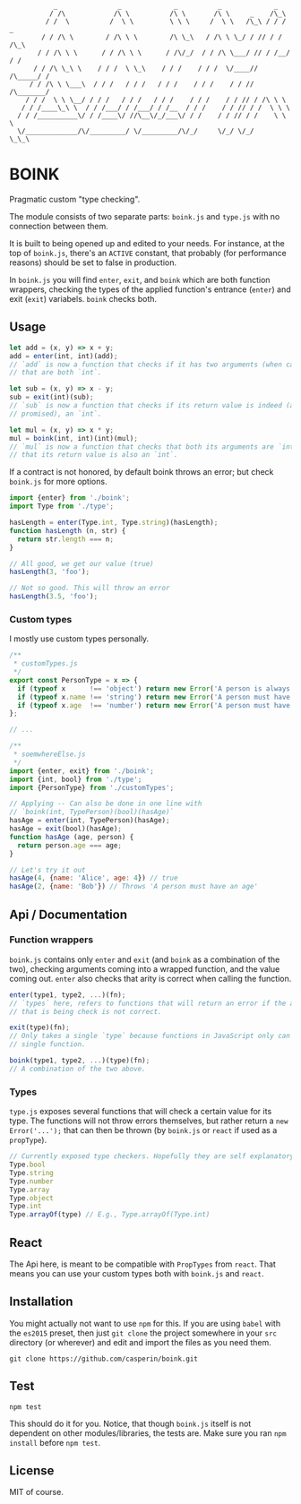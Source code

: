 ```
           _               _             _          _             _
          / /\            /\ \          /\ \       /\ \     _    /\_\
         / /  \          /  \ \         \ \ \     /  \ \   /\_\ / / /  _
        / / /\ \        / /\ \ \        /\ \_\   / /\ \ \_/ / // / /  /\_\
       / / /\ \ \      / / /\ \ \      / /\/_/  / / /\ \___/ // / /__/ / /
      / / /\ \_\ \    / / /  \ \_\    / / /    / / /  \/____// /\_____/ /
     / / /\ \ \___\  / / /   / / /   / / /    / / /    / / // /\_______/
    / / /  \ \ \__/ / / /   / / /   / / /    / / /    / / // / /\ \ \
   / / /____\_\ \  / / /___/ / /___/ / /__  / / /    / / // / /  \ \ \
  / / /__________\/ / /____\/ //\__\/_/___\/ / /    / / // / /    \ \ \
  \/_____________/\/_________/ \/_________/\/_/     \/_/ \/_/      \_\_\

```

# BOINK

Pragmatic custom "type checking".

The module consists of two separate parts: `boink.js` and `type.js` with no
connection between them.

It is built to being opened up and edited to your needs. For instance, at the
top of `boink.js`, there's an `ACTIVE` constant, that probably (for performance
reasons) should be set to false in production.

In `boink.js` you will find `enter`, `exit`, and `boink` which are both function
wrappers, checking the types of the applied function's entrance (`enter`) and
exit (`exit`) variabels. `boink` checks both.

## Usage

```js
let add = (x, y) => x + y;
add = enter(int, int)(add);
// `add` is now a function that checks if it has two arguments (when called)
// that are both `int`.

let sub = (x, y) => x - y;
sub = exit(int)(sub);
// `sub` is now a function that checks if its return value is indeed (as
// promised), an `int`.

let mul = (x, y) => x * y;
mul = boink(int, int)(int)(mul);
// `mul` is now a function that checks that both its arguments are `int`, and
// that its return value is also an `int`.
```

If a contract is not honored, by default boink throws an error; but check
`boink.js` for more options.

```js
import {enter} from './boink';
import Type from './type';

hasLength = enter(Type.int, Type.string)(hasLength);
function hasLength (n, str) {
  return str.length === n;
}

// All good, we get our value (true)
hasLength(3, 'foo');

// Not so good. This will throw an error
hasLength(3.5, 'foo');
```

### Custom types

I mostly use custom types personally.

```js
/**
 * customTypes.js
 */
export const PersonType = x => {
  if (typeof x      !== 'object') return new Error('A person is always an object');
  if (typeof x.name !== 'string') return new Error('A person must have a name');
  if (typeof x.age  !== 'number') return new Error('A person must have an age');
};

// ...

/**
 * soemwhereElse.js
 */
import {enter, exit} from './boink';
import {int, bool} from './type';
import {PersonType} from './customTypes';

// Applying -- Can also be done in one line with
// `boink(int, TypePerson)(bool)(hasAge)`
hasAge = enter(int, TypePerson)(hasAge);
hasAge = exit(bool)(hasAge);
function hasAge (age, person) {
  return person.age === age;
}

// Let's try it out
hasAge(4, {name: 'Alice', age: 4}) // true
hasAge(2, {name: 'Bob'}) // Throws 'A person must have an age'
```


## Api / Documentation

### Function wrappers

`boink.js` contains only `enter` and `exit` (and `boink` as a combination of the
two), checking arguments coming into a wrapped function, and the value coming
out. `enter` also checks that arity is correct when calling the function.

```js
enter(type1, type2, ...)(fn);
// `types` here, refers to functions that will return an error if the argument
// that is being check is not correct.
```

```js
exit(type)(fn);
// Only takes a single `type` because functions in JavaScript only can return a
// single function.
```

```js
boink(type1, type2, ...)(type)(fn);
// A combination of the two above.
```

### Types

`type.js` exposes several functions that will check a certain value for its
type. The functions will not throw errors themselves, but rather return a `new
Error('...');` that can then be thrown (by `boink.js` or `react` if used as a
`propType`).

```js
// Currently exposed type checkers. Hopefully they are self explanatory.
Type.bool
Type.string
Type.number
Type.array
Type.object
Type.int
Type.arrayOf(type) // E.g., Type.arrayOf(Type.int)
```


## React

The Api here, is meant to be compatible with `PropTypes` from `react`. That
means you can use your custom types both with `boink.js` and `react`.


## Installation

You might actually not want to use `npm` for this. If you are using `babel` with
the `es2015` preset, then just `git clone` the project somewhere in your `src`
directory (or wherever) and edit and import the files as you need them.

```
git clone https://github.com/casperin/boink.git
```


## Test

```
npm test
```

This should do it for you. Notice, that though `boink.js` itself is not
dependent on other modules/libraries, the tests are. Make sure you ran `npm
install` before `npm test`.


## License

MIT of course.
